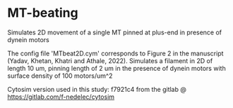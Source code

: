# MT-beating

Simulates 2D movement of a single MT pinned at plus-end in presence of dynein motors

The config file 'MTbeat2D.cym' corresponds to Figure 2 in the manuscript (Yadav, Khetan, Khatri and Athale, 2022). Simulates a filament in 2D of length 10 um, pinning length of 2 um in the presence of dynein motors with surface density of 100 motors/um^2

Cytosim version used in this study: f7921c4 from the gitlab @ https://gitlab.com/f-nedelec/cytosim 
